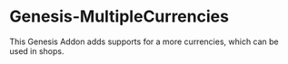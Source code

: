 Genesis-MultipleCurrencies
============

This Genesis Addon adds supports for a more currencies, which can be used in shops. 

